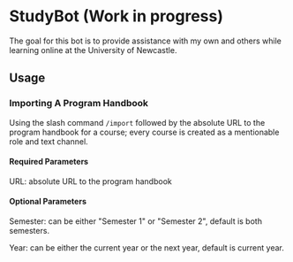 # StudyBot (Work in progress)

The goal for this bot is to provide assistance with my own and others while learning online at the University of Newcastle.

## Usage

### Importing A Program Handbook

Using the slash command `/import` followed by the absolute URL to the program handbook for a course; every course is created as 
a mentionable role and text channel.

#### Required Parameters

URL: absolute URL to the program handbook

#### Optional Parameters

Semester: can be either "Semester 1" or "Semester 2", default is both semesters.

Year: can be either the current year or the next year, default is current year.
